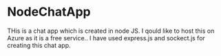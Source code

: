 # NodeChatApp

THis is a chat app which is created in node JS. I qould like to host this on Azure as it is a free service..
I have used express.js and sockect.js for creating this chat app.
